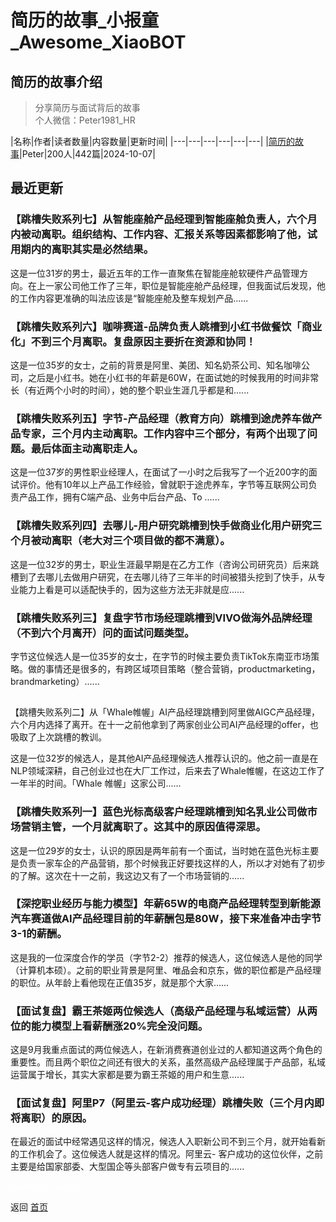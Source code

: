 # 简历的故事_小报童_Awesome_XiaoBOT

## 简历的故事介绍
> 分享简历与面试背后的故事    
个人微信：Peter1981_HR  
  


|名称|作者|读者数量|内容数量|更新时间|
|---|---|---|---|---|---|
|[简历的故事](https://xiaobot.net/p/Peter1981_HR?refer=0b133df9-27dc-423b-8101-639049001c13)|Peter|200人|442篇|2024-10-07|

## 最近更新
### 【跳槽失败系列七】从智能座舱产品经理到智能座舱负责人，六个月内被动离职。组织结构、工作内容、汇报关系等因素都影响了他，试用期内的离职其实是必然结果。

这是一位31岁的男士，最近五年的工作一直聚焦在智能座舱软硬件产品管理方向。在上一家公司他工作了三年，职位是智能座舱产品经理，但我面试后发现，他的工作内容更准确的叫法应该是“智能座舱及整车规划产品......

### 【跳槽失败系列六】咖啡赛道-品牌负责人跳槽到小红书做餐饮「商业化」不到三个月离职。复盘原因主要折在资源和协同！

这是一位35岁的女士，之前的背景是阿里、美团、知名奶茶公司、知名咖啡公司，之后是小红书。她在小红书的年薪是60W，在面试她的时候我用的时间非常长（有近两个小时的时间），她的整个职业生涯几乎都是和......

### 【跳槽失败系列五】字节-产品经理（教育方向）跳槽到途虎养车做产品专家，三个月内主动离职。工作内容中三个部分，有两个出现了问题。最后体面主动离职走人。

这是一位37岁的男性职业经理人，在面试了一小时之后我写了一个近200字的面试评价。他有10年以上产品工作经验，曾就职于途虎养车，字节等互联网公司负责产品工作，拥有C端产品、业务中后台产品、To
......

### 【跳槽失败系列四】去哪儿-用户研究跳槽到快手做商业化用户研究三个月被动离职（老大对三个项目做的都不满意）。

这是一位32岁的男士，职业生涯最早期是在乙方工作（咨询公司研究员）后来跳槽到了去哪儿去做用户研究，在去哪儿待了三年半的时间被猎头挖到了快手，从专业能力上看是可以适配快手的，因为这些方法无非就是应......

### 【跳槽失败系列三】复盘字节市场经理跳槽到VIVO做海外品牌经理（不到六个月离开）问的面试问题类型。

字节这位候选人是一位35岁的女士，在字节的时候主要负责TikTok东南亚市场策略。做的事情还是很多的，有跨区域项目策略（整合营销，productmarketing，brandmarketing）......

##
【跳槽失败系列二】从「Whale帷幄」AI产品经理跳槽到阿里做AIGC产品经理，六个月内选择了离开。在十一之前他拿到了两家创业公司AI产品经理的offer，也吸取了上次跳槽的教训。

这是一位32岁的候选人，是其他AI产品经理候选人推荐认识的。他之前一直是在NLP领域深耕，自己创业过也在大厂工作过，后来去了Whale帷幄，在这边工作了一年半的时间。「Whale
帷幄」这家公司......

### 【跳槽失败系列一】蓝色光标高级客户经理跳槽到知名乳业公司做市场营销主管，一个月就离职了。这其中的原因值得深思。

这是一位29岁的女士，认识的原因是两年前有一个面试，当时她在蓝色光标主要是负责一家车企的产品营销，那个时候我正好要找这样的人，所以才对她有了初步的了解。这次在十一之前，我这边又有了一个市场营销的......

### 【深挖职业经历与能力模型】年薪65W的电商产品经理转型到新能源汽车赛道做AI产品经理目前的年薪酬包是80W，接下来准备冲击字节3-1的薪酬。

这是我的一位深度合作的学员（字节2-2）推荐的候选人，这位候选人是他的同学（计算机本硕）。之前的职业背景是阿里、唯品会和京东，做的职位都是产品经理的职位。从年龄上看他现在正值35岁，就是那个大家......

### 【面试复盘】霸王茶姬两位候选人（高级产品经理与私域运营）从两位的能力模型上看薪酬涨20%完全没问题。

这是9月我重点面试的两位候选人，在新消费赛道创业过的人都知道这两个角色的重要性。而且两个职位之间还有很大的关系，虽然高级产品经理属于产品部，私域运营属于增长，其实大家都是要为霸王茶姬的用户和生意......

### 【面试复盘】阿里P7（阿里云-客户成功经理）跳槽失败（三个月内即将离职）的原因。

在最近的面试中经常遇见这样的情况，候选人入职新公司不到三个月，就开始看新的工作机会了。这位候选人就是这样的情况。阿里云-
客户成功的这位伙伴，之前主要是给国家部委、大型国企等头部客户做专有云项目的......


<a href="https://github.com/Reno9527/awesome-xiaobot" style="color: white; text-decoration: none;">awesome-xiaobot</a>

返回 [首页](../README.md)
